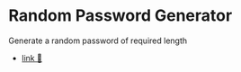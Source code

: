 # Random Password Generator
Generate a random password of required length 
- [link 🔗](https://agnav.github.io/random-password-generator/)



